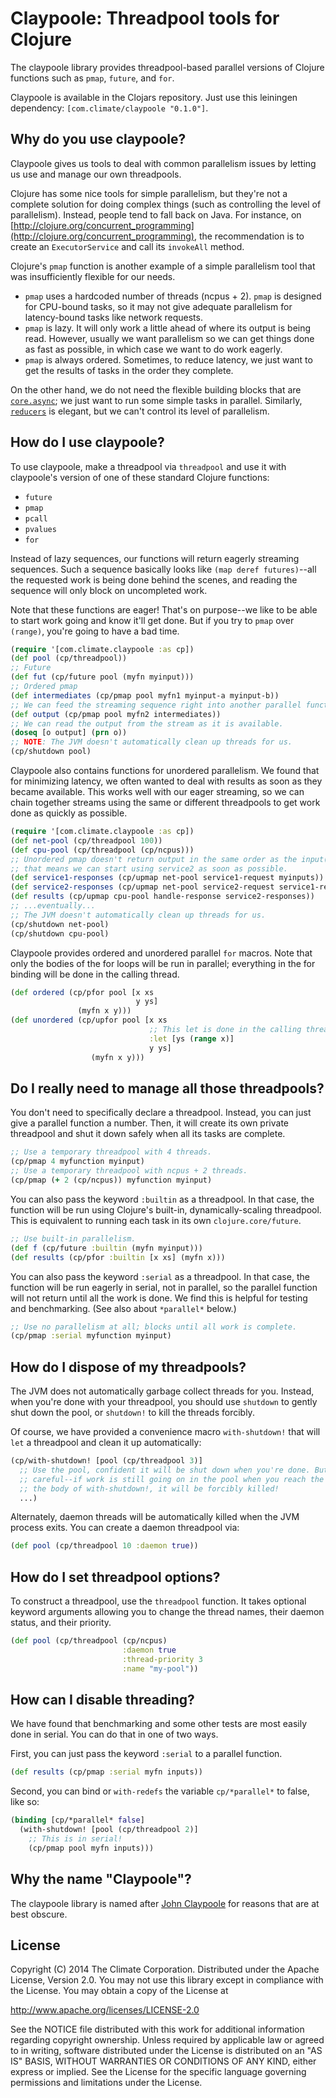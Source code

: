 # Claypoole: Threadpool tools for Clojure

The claypoole library provides threadpool-based parallel versions of Clojure
functions such as `pmap`, `future`, and `for`.

Claypoole is available in the Clojars repository. Just use this leiningen
dependency: `[com.climate/claypoole "0.1.0"]`.

## Why do you use claypoole?

Claypoole gives us tools to deal with common parallelism issues by letting us
use and manage our own threadpools.

Clojure has some nice tools for simple parallelism, but they're not a complete
solution for doing complex things (such as controlling the level of
parallelism). Instead, people tend to fall back on Java. For instance, on
[http://clojure.org/concurrent_programming](http://clojure.org/concurrent_programming),
the recommendation is to create an `ExecutorService` and call its `invokeAll`
method.

Clojure's `pmap` function is another example of a simple parallelism tool that
was insufficiently flexible for our needs.

* `pmap` uses a hardcoded number of threads (ncpus + 2). `pmap` is designed for
  CPU-bound tasks, so it may not give adequate parallelism for latency-bound
  tasks like network requests.
* `pmap` is lazy. It will only work a little ahead of where its output is
  being read. However, usually we want parallelism so we can get things done as
  fast as possible, in which case we want to do work eagerly.
* `pmap` is always ordered. Sometimes, to reduce latency, we just want to get
  the results of tasks in the order they complete.

On the other hand, we do not need the flexible building blocks that are
[`core.async`](https://github.com/clojure/core.async);
we just want to run some simple tasks in parallel.  Similarly,
[`reducers`](http://clojure.org/reducers) is elegant, but we can't control its
level of parallelism.

## How do I use claypoole?

To use claypoole, make a threadpool via `threadpool` and use it with
claypoole's version of one of these standard Clojure functions:

* `future`
* `pmap`
* `pcall`
* `pvalues`
* `for`

Instead of lazy sequences, our functions will return eagerly streaming
sequences. Such a sequence basically looks like `(map deref futures)`--all the
requested work is being done behind the scenes, and reading the sequence will
only block on uncompleted work.

Note that these functions are eager! That's on purpose--we like to be able to
start work going and know it'll get done. But if you try to `pmap` over
`(range)`, you're going to have a bad time.

```clojure
(require '[com.climate.claypoole :as cp])
(def pool (cp/threadpool))
;; Future
(def fut (cp/future pool (myfn myinput)))
;; Ordered pmap
(def intermediates (cp/pmap pool myfn1 myinput-a myinput-b))
;; We can feed the streaming sequence right into another parallel function.
(def output (cp/pmap pool myfn2 intermediates))
;; We can read the output from the stream as it is available.
(doseq [o output] (prn o))
;; NOTE: The JVM doesn't automatically clean up threads for us.
(cp/shutdown pool)
```

Claypoole also contains functions for unordered parallelism. We found that for
minimizing latency, we often wanted to deal with results as soon as they became
available. This works well with our eager streaming, so we can chain together
streams using the same or different threadpools to get work done as quickly as
possible.

```clojure
(require '[com.climate.claypoole :as cp])
(def net-pool (cp/threadpool 100))
(def cpu-pool (cp/threadpool (cp/ncpus)))
;; Unordered pmap doesn't return output in the same order as the input(!), but
;; that means we can start using service2 as soon as possible.
(def service1-responses (cp/upmap net-pool service1-request myinputs))
(def service2-responses (cp/upmap net-pool service2-request service1-responses))
(def results (cp/upmap cpu-pool handle-response service2-responses))
;; ...eventually...
;; The JVM doesn't automatically clean up threads for us.
(cp/shutdown net-pool)
(cp/shutdown cpu-pool)
```

Claypoole provides ordered and unordered parallel `for` macros. Note that only
the bodies of the for loops will be run in parallel; everything in the for
binding will be done in the calling thread.

```clojure
(def ordered (cp/pfor pool [x xs
                            y ys]
               (myfn x y)))
(def unordered (cp/upfor pool [x xs
                               ;; This let is done in the calling thread.
                               :let [ys (range x)]
                               y ys]
                  (myfn x y)))
```

## Do I really need to manage all those threadpools?

You don't need to specifically declare a threadpool. Instead, you can just give
a parallel function a number. Then, it will create its own private threadpool
and shut it down safely when all its tasks are complete.

```clojure
;; Use a temporary threadpool with 4 threads.
(cp/pmap 4 myfunction myinput)
;; Use a temporary threadpool with ncpus + 2 threads.
(cp/pmap (+ 2 (cp/ncpus)) myfunction myinput)
```

You can also pass the keyword `:builtin` as a threadpool. In that case, the
function will be run using Clojure's built-in, dynamically-scaling threadpool.
This is equivalent to running each task in its own `clojure.core/future`.

```clojure
;; Use built-in parallelism.
(def f (cp/future :builtin (myfn myinput)))
(def results (cp/pfor :builtin [x xs] (myfn x)))
```

You can also pass the keyword `:serial` as a threadpool. In that case, the
function will be run eagerly in serial, not in parallel, so the parallel
function will not return until all the work is done. We find this is helpful
for testing and benchmarking. (See also about `*parallel*` below.)

```clojure
;; Use no parallelism at all; blocks until all work is complete.
(cp/pmap :serial myfunction myinput)
```

## How do I dispose of my threadpools?

The JVM does not automatically garbage collect threads for you. Instead, when
you're done with your threadpool, you should use `shutdown` to gently shut down
the pool, or `shutdown!` to kill the threads forcibly.

Of course, we have provided a convenience macro `with-shutdown!` that will
`let` a threadpool and clean it up automatically:

```clojure
(cp/with-shutdown! [pool (cp/threadpool 3)]
  ;; Use the pool, confident it will be shut down when you're done. But be
  ;; careful--if work is still going on in the pool when you reach the end of
  ;; the body of with-shutdown!, it will be forcibly killed!
  ...)
```

Alternately, daemon threads will be automatically killed when the JVM process
exits. You can create a daemon threadpool via:

```clojure
(def pool (cp/threadpool 10 :daemon true))
```

## How do I set threadpool options?

To construct a threadpool, use the `threadpool` function. It takes optional
keyword arguments allowing you to change the thread names, their daemon status,
and their priority.

```clojure
(def pool (cp/threadpool (cp/ncpus)
                         :daemon true
                         :thread-priority 3
                         :name "my-pool"))
```

## How can I disable threading?

We have found that benchmarking and some other tests are most easily done in
serial. You can do that in one of two ways.

First, you can just pass the keyword `:serial` to a parallel function.

```clojure
(def results (cp/pmap :serial myfn inputs))
```

Second, you can bind or `with-redefs` the variable `cp/*parallel*` to false,
like so:

```clojure
(binding [cp/*parallel* false]
  (with-shutdown! [pool (cp/threadpool 2)]
    ;; This is in serial!
    (cp/pmap pool myfn inputs)))
```

## Why the name "Claypoole"?

The claypoole library is named after [John
Claypoole](http://en.wikipedia.org/wiki/Betsy_Ross) for reasons that are at
best obscure.

## License

Copyright (C) 2014 The Climate Corporation. Distributed under the Apache
License, Version 2.0.  You may not use this library except in compliance with
the License. You may obtain a copy of the License at

   http://www.apache.org/licenses/LICENSE-2.0

See the NOTICE file distributed with this work for additional information
regarding copyright ownership.  Unless required by applicable law or agreed
to in writing, software distributed under the License is distributed on an
"AS IS" BASIS, WITHOUT WARRANTIES OR CONDITIONS OF ANY KIND, either express
or implied.  See the License for the specific language governing permissions
and limitations under the License.
